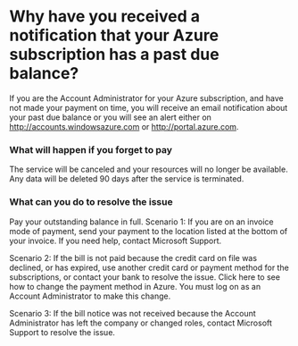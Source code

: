 # Why have you received a notification that your Azure subscription has a past due balance? 
If you are the Account Administrator for your Azure subscription, and have not made your payment on time, you will receive an email notification about your past due balance or you will see an alert either on http://accounts.windowsazure.com or http://portal.azure.com.  

### What will happen if you forget to pay
The service will be canceled and your resources will no longer be available. Any data will be deleted 90 days after the service is terminated.

### What can you do to resolve the issue

Pay your outstanding balance in full. 
Scenario 1: If you are on an invoice mode of payment, send your payment to the location listed at the bottom of your invoice. If you need help, contact Microsoft Support. 

Scenario 2: If the bill is not paid because the credit card on file was declined, or has expired, use another credit card or payment method for the subscriptions, or contact your bank to resolve the issue.  Click here to see how to change the payment method in Azure. You must log on as an Account Administrator to make this change. 
 
Scenario 3:  If the bill notice was not received because the Account Administrator has left the company or changed roles, contact Microsoft Support to resolve the issue. 


